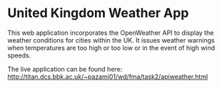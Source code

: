 # United Kingdom Weather App

This web application incorporates the OpenWeather API to display the weather conditions for cities within the UK. It issues weather warnings when temperatures are too high or too low or in the event of high wind speeds.

The live application can be found here: http://titan.dcs.bbk.ac.uk/~pazami01/wd/fma/task2/apiweather.html
